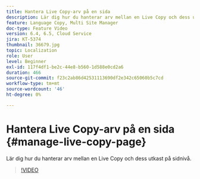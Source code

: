 ```yaml
---
title: Hantera Live Copy-arv på en sida
description: Lär dig hur du hanterar arv mellan en Live Copy och dess utkast på sidnivå
feature: Language Copy, Multi Site Manager
doc-type: Feature Video
version: 6.4, 6.5, Cloud Service
jira: KT-5374
thumbnail: 36679.jpg
topic: Localization
role: User
level: Beginner
exl-id: 117f4df1-be2c-44e8-b560-1d588e0cd2a6
duration: 466
source-git-commit: f23c2ab86d42531113690df2e342c65060b5c7cd
workflow-type: tm+mt
source-wordcount: '46'
ht-degree: 0%

---
```


# Hantera Live Copy-arv på en sida {#manage-live-copy-page}

Lär dig hur du hanterar arv mellan en Live Copy och dess utkast på sidnivå.
>[!VIDEO](https://video.tv.adobe.com/v/36679?quality=12&learn=on)
